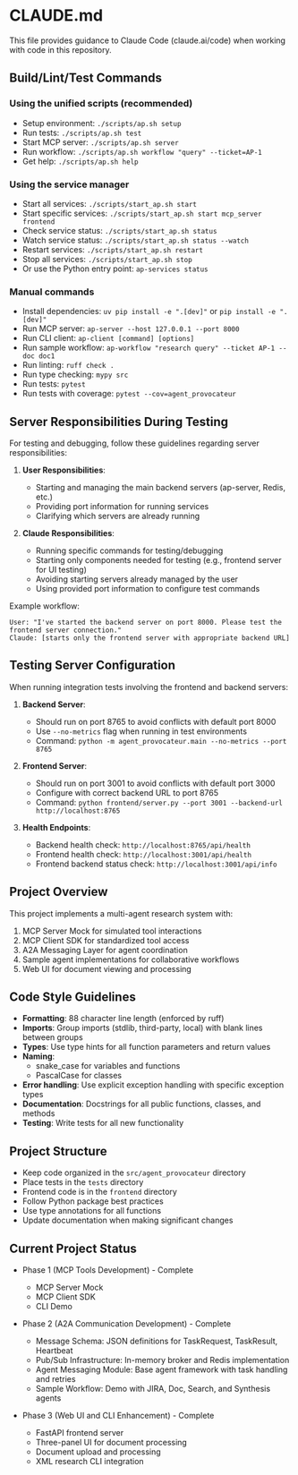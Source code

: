 # CLAUDE.md

This file provides guidance to Claude Code (claude.ai/code) when working with code in this repository.

## Build/Lint/Test Commands

### Using the unified scripts (recommended)
- Setup environment: `./scripts/ap.sh setup`
- Run tests: `./scripts/ap.sh test`
- Start MCP server: `./scripts/ap.sh server`
- Run workflow: `./scripts/ap.sh workflow "query" --ticket=AP-1`
- Get help: `./scripts/ap.sh help`

### Using the service manager
- Start all services: `./scripts/start_ap.sh start`
- Start specific services: `./scripts/start_ap.sh start mcp_server frontend`
- Check service status: `./scripts/start_ap.sh status`
- Watch service status: `./scripts/start_ap.sh status --watch`
- Restart services: `./scripts/start_ap.sh restart`
- Stop all services: `./scripts/start_ap.sh stop`
- Or use the Python entry point: `ap-services status`

### Manual commands
- Install dependencies: `uv pip install -e ".[dev]"` or `pip install -e ".[dev]"`
- Run MCP server: `ap-server --host 127.0.0.1 --port 8000`
- Run CLI client: `ap-client [command] [options]`
- Run sample workflow: `ap-workflow "research query" --ticket AP-1 --doc doc1`
- Run linting: `ruff check .`
- Run type checking: `mypy src`
- Run tests: `pytest`
- Run tests with coverage: `pytest --cov=agent_provocateur`

## Server Responsibilities During Testing

For testing and debugging, follow these guidelines regarding server responsibilities:

1. **User Responsibilities**:
   - Starting and managing the main backend servers (ap-server, Redis, etc.)
   - Providing port information for running services
   - Clarifying which servers are already running

2. **Claude Responsibilities**:
   - Running specific commands for testing/debugging
   - Starting only components needed for testing (e.g., frontend server for UI testing)
   - Avoiding starting servers already managed by the user
   - Using provided port information to configure test commands

Example workflow:
```
User: "I've started the backend server on port 8000. Please test the frontend server connection."
Claude: [starts only the frontend server with appropriate backend URL]
```

## Testing Server Configuration

When running integration tests involving the frontend and backend servers:

1. **Backend Server**:
   - Should run on port 8765 to avoid conflicts with default port 8000
   - Use `--no-metrics` flag when running in test environments
   - Command: `python -m agent_provocateur.main --no-metrics --port 8765`

2. **Frontend Server**:
   - Should run on port 3001 to avoid conflicts with default port 3000
   - Configure with correct backend URL to port 8765
   - Command: `python frontend/server.py --port 3001 --backend-url http://localhost:8765`

3. **Health Endpoints**:
   - Backend health check: `http://localhost:8765/api/health`
   - Frontend health check: `http://localhost:3001/api/health`
   - Frontend backend status check: `http://localhost:3001/api/info`

## Project Overview
This project implements a multi-agent research system with:
1. MCP Server Mock for simulated tool interactions
2. MCP Client SDK for standardized tool access
3. A2A Messaging Layer for agent coordination
4. Sample agent implementations for collaborative workflows
5. Web UI for document viewing and processing

## Code Style Guidelines
- **Formatting**: 88 character line length (enforced by ruff)
- **Imports**: Group imports (stdlib, third-party, local) with blank lines between groups
- **Types**: Use type hints for all function parameters and return values
- **Naming**: 
  - snake_case for variables and functions
  - PascalCase for classes
- **Error handling**: Use explicit exception handling with specific exception types
- **Documentation**: Docstrings for all public functions, classes, and methods
- **Testing**: Write tests for all new functionality

## Project Structure
- Keep code organized in the `src/agent_provocateur` directory
- Place tests in the `tests` directory
- Frontend code is in the `frontend` directory
- Follow Python package best practices
- Use type annotations for all functions
- Update documentation when making significant changes

## Current Project Status
- Phase 1 (MCP Tools Development) - Complete
  - MCP Server Mock
  - MCP Client SDK
  - CLI Demo

- Phase 2 (A2A Communication Development) - Complete
  - Message Schema: JSON definitions for TaskRequest, TaskResult, Heartbeat
  - Pub/Sub Infrastructure: In-memory broker and Redis implementation
  - Agent Messaging Module: Base agent framework with task handling and retries
  - Sample Workflow: Demo with JIRA, Doc, Search, and Synthesis agents

- Phase 3 (Web UI and CLI Enhancement) - Complete
  - FastAPI frontend server
  - Three-panel UI for document processing
  - Document upload and processing
  - XML research CLI integration